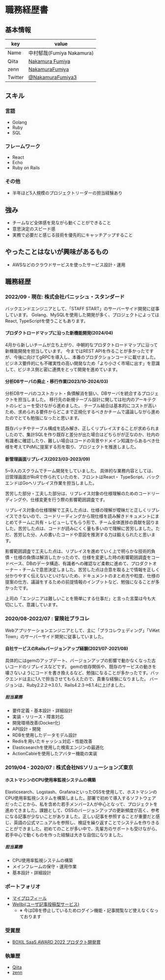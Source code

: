 # 職務経歴書

## 基本情報

|key|value|
|---|-----|
|Name|中村郁哉(Fumiya Nakamura)|
|Qiita|[Nakamura Fumiya](https://qiita.com/NakamuraFumiya3)|
|zenn|[NakamuraFumiya](https://zenn.dev/nakamura_fumiya)|
|Twitter|[@NakamuraFumiya3](https://twitter.com/NakamuraFumiya3)|

## スキル
### 言語
- Golang
- Ruby
- SQL

### フレームワーク
- React
- Echo
- Ruby on Rails


### その他
- 半年ほど5人規模のプロジェクトリーダーの担当経験あり


## 強み
- チームなど全体感を見ながら動くことができること
- 意思決定のスピード感
- 実務で必要だと感じる技術を優先的にキャッチアップすること

## やったことはないが興味があるもの
- AWSなどのクラウドサービスを使ったサービス設計・運用

## 職務経歴
### 2022/09 - 現在: 株式会社バニッシュ・スタンダード
バックエンドエンジニアとして、「STAFF START」のサーバーサイド開発に従事しています。
Golang、MySQLを使用した開発が多く、プロジェクトによってはReact, TypeScriptを使うこともあります。

#### プロダクトロードマップに沿った新機能開発(2024/04)
4月から新しいチームが立ち上がり、中朝的なプロダクトロードマップに沿って新機能開発を担当しています。
今まではREST APIを作ることが多かったですが、今後に向けてgRPCを導入し、本番のプロダクションコードに載せました。
ビジネス要件的にも不確実性の高い開発なため「より小さく市場に出す」を意識して、ビジネス側と密に連携をとって開発を進めています。


#### 分析DBサーバの廃止・移行作業(2023/10-2024/03)
分析DBサーバのコストカット・負債解消を狙い、DBサーバを統合するプロジェクトを担当しました。
移行先の新規テーブル設計に関しては社内のアーキテクトのレビューを受けながら進めました。
テーブル結合は基本的にコストが高いため、求められる要件からどこまで正規化するべきかチームで議論しながら進めたのでとても勉強になったと思います。

既存バッチやテーブル構成を読み解き、正しくリプレイスすることが求められましたので、集計SQLを作り既存と差分が出た場合はどちらがが正なのか、社内の有識者に確認したり、難しい場合はコードの背景やドメイン知識からあるべき仕様を考えてPdMに提案する形を取り、プロジェクトを推進しました。

#### 新管理画面リプレイス(2023/03-2023/09)
5~9人のスクラムでチーム開発をしていました。
具体的な業務内容としては、旧管理画面がRoRで作られていたのを、フロントはReact・ TypeScript、バックエンドはGoへリプレイス作業を担当しました。

苦労した部分・工夫した部分は、リプレイス対象の仕様理解のためのコードリーディングや、仕様変更を行う際の影響範囲調査です。

リプレイス対象の仕様理解で工夫した点は、仕様の理解が曖昧だと正しくリプレイスできないので、コードリーディングから現仕様を読み解きドキュメントにまとめてチームに共有・レビューしてもらう形で、チーム全体進捗の貢献を図りました。苦労した点は、コードが読みにくく量も多いので理解に苦労しました。ただ、苦労した分、人の書いたコードや意図を推測する力は鍛えられたと思います。

影響範囲調査で工夫した点は、リプレイスを進めていく上で明らかな技術的負債・仕様の負債は解消したかったので、仕様を変更した時の影響範囲調査をコードベース、DBのデータ構造、有識者への確認など柔軟に進めて、プロダクトオーナー・チームで意思決定しました。苦労した点は合意を取る上で情報を正しく分かりやすく伝えないといけないため、ドキュメントのまとめ方や粒度、仕様の提案の仕方、議論をするための前提情報のインプットなど、勉強になることが多かったです。

上司の「エンジニアは難しいことを簡単にする仕事だ」と言った言葉は今も大切にして、意識しています。


### 2020/08-2022/07 : 冒険社プラコレ
Webアプリケーションエンジニアとして、主に「プラコレウェディング」「ViKet Town」のサーバーサイド開発に従事していました。

#### 自社サービスのRailsバージョンアップ経験(2021/07-2021/08)
具体的にはgemのアップデート、バージョンアップの影響で動かなくなった古いコードのリプレイスなどです。
gemの依存関係や、既存のサービスの動きを壊さないようにコードを書き換えるなど、勉強になることが多かったです。バックエンドは主に1人で担当させてもらえたので、貴重な経験になりました。
バージョンは、Ruby2.2.2→3.0.1、Rails4.2.3→6.1.4に上げました。

##### 担当業務
- 要件定義・基本設計・詳細設計
- 実装・リリース・障害対応
- 開発環境改善(Docker化)
- API設計・開発
- RDBを使用したデータモデル設計
- Redisを用いたキャッシュ対応・性能改善
- Elasticsearchを使用した検索エンジンの最適化
- ActionCableを使用したアバター機能の実装


### 2019/04 - 2020/07 : 株式会社NSソリューションズ東京
#### ホストマシンのCPU使用率監視システムの構築
Elasticsearch、Logstash、GrafanaといったOSSを使用して、ホストマシンのCPU使用率監視システムを構築しました。部署で初めて導入するソフトウェアだったことから、私を含めた若手メンバー2人が中心となって、プロジェクトを進めてきました。課題として、OSSのバージョンアップの更新頻度が高く、参考になる記事が少ないことがありました。正しい記事を参照することが重要だと感じ、英語の公式マニュアルを参照し、検証を繰り返すことでシステムを作りきることができました。初めてのことが多い中で、先輩方のサポートも受けながら、若手中心で動くものを作った経験は大きな自信になりました。

##### 担当業務
- CPU使用率監視システムの構築
- メインフレームの保守・運用作業
- 基本設計・詳細設計

<!-- ### 過去の登壇資料
* [earthkey pitch vol.45](https://earthkey.events/events/earthkey-pitch-vol-45/) -->
### ポートフォリオ
* [マイプロフィール](https://www.fumiyanakamura.com/)
* [Wellbi(ユーザ記事投稿型サービス)](https://wellbi.vercel.app/)
  * ※ 今はDBを停止しているためログイン機能・記事閲覧など使えなくなっております

### 受賞歴
* [BOXIL SaaS AWARD 2022 プロダクト開発賞](https://prtimes.jp/main/html/rd/p/000000237.000021126.html)

### 執筆歴
* [Qiita](https://qiita.com/NakamuraFumiya3)
* [zenn](https://zenn.dev/nakamura_fumiya)
